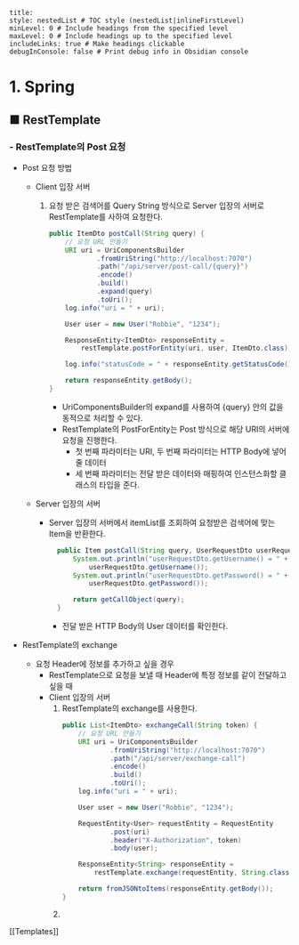 ```table-of-contents
title: 
style: nestedList # TOC style (nestedList|inlineFirstLevel)
minLevel: 0 # Include headings from the specified level
maxLevel: 0 # Include headings up to the specified level
includeLinks: true # Make headings clickable
debugInConsole: false # Print debug info in Obsidian console
```

# 1. Spring
## ■ RestTemplate

### - RestTemplate의 Post 요청
- Post 요청 방법
	- Client 입장 서버
	     1. 요청 받은 검색어를 Query String 방식으로 Server 입장의 서버로 RestTemplate를 사하여 요청한다.
	        ``` java
	        public ItemDto postCall(String query) {
			    // 요청 URL 만들기
			    URI uri = UriComponentsBuilder
			            .fromUriString("http://localhost:7070")
			            .path("/api/server/post-call/{query}")
			            .encode()
			            .build()
			            .expand(query)
			            .toUri();
			    log.info("uri = " + uri);

			    User user = new User("Robbie", "1234");

			    ResponseEntity<ItemDto> responseEntity = 
					restTemplate.postForEntity(uri, user, ItemDto.class);

			    log.info("statusCode = " + responseEntity.getStatusCode());

			    return responseEntity.getBody();
			}
			```
			- UriComponentsBuilder의 expand를 사용하여 {query} 안의 값을 동적으로 처리할 수 있다.
			- RestTemplate의 PostForEntity는 Post 방식으로 해당 URI의 서버에 요청을 진행한다.
				- 첫 번째 파라미터는 URI, 두 번째 파라미터는 HTTP Body에 넣어줄 데이터
				- 세 번째 파라미터는 전달 받은 데이터와 매핑하여 인스턴스화할 클래스의 타입을 준다.
				  
	- Server 입장의 서버
		- Server 입장의 서버에서 itemList를 조회하여 요청받은 검색어에 맞는 Item을 반환한다.
		  ``` java
			public Item postCall(String query, UserRequestDto userRequestDto) {
			    System.out.println("userRequestDto.getUsername() = " + 
					userRequestDto.getUsername());
			    System.out.println("userRequestDto.getPassword() = " + 
				    userRequestDto.getPassword());

			    return getCallObject(query);
			}
			```
			- 전달 받은 HTTP Body의 User 데이터를 확인한다.
			  

- RestTemplate의 exchange
	- 요청 Header에 정보를 추가하고 싶을 경우
		- RestTemplate으로 요청을 보낼 때 Header에 특정 정보를 같이 전달하고 싶을 때
		- Client 입장의 서버
		     1. RestTemplate의 exchange를 사용한다.
		        ``` java
		        public List<ItemDto> exchangeCall(String token) {
				    // 요청 URL 만들기
				    URI uri = UriComponentsBuilder
				            .fromUriString("http://localhost:7070")
				            .path("/api/server/exchange-call")
				            .encode()
				            .build()
				            .toUri();
				    log.info("uri = " + uri);

				    User user = new User("Robbie", "1234");

				    RequestEntity<User> requestEntity = RequestEntity
				            .post(uri)
				            .header("X-Authorization", token)
				            .body(user);

				    ResponseEntity<String> responseEntity = 
					    restTemplate.exchange(requestEntity, String.class);

				    return fromJSONtoItems(responseEntity.getBody());
				}
				```
		     1. 






[[Templates]]

